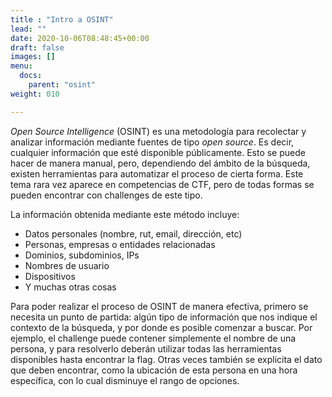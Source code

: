 ```yaml
---
title : "Intro a OSINT"
lead: ""
date: 2020-10-06T08:48:45+00:00
draft: false
images: []
menu:
  docs:
    parent: "osint"
weight: 010

---
```


_Open Source Intelligence_ (OSINT) es una metodología para recolectar y analizar información mediante fuentes
de tipo _open source_. Es decir, cualquier información que esté disponible públicamente.
Esto se puede hacer de manera manual, pero, dependiendo del ámbito de la búsqueda, existen herramientas
para automatizar el proceso de cierta forma. Este tema rara vez aparece en competencias de CTF, pero de todas
formas se pueden encontrar con challenges de este tipo.

La información obtenida mediante este método incluye:
* Datos personales (nombre, rut, email, dirección, etc)
* Personas, empresas o entidades relacionadas
* Dominios, subdominios, IPs
* Nombres de usuario
* Dispositivos
* Y muchas otras cosas

Para poder realizar el proceso de OSINT de manera efectiva, primero se necesita un punto de partida:
algún tipo de información que nos indique el contexto de la búsqueda, y por donde es posible comenzar
a buscar. Por ejemplo, el challenge puede contener simplemente el nombre de una persona, y para resolverlo
deberán utilizar todas las herramientas disponibles hasta encontrar la flag. Otras veces también se explicita
el dato que deben encontrar, como la ubicación de esta persona en una hora específica,
con lo cual disminuye el rango de opciones.
